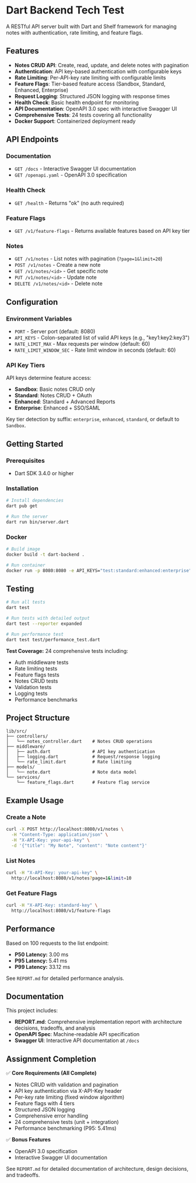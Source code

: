 # Dart Backend Tech Test

A RESTful API server built with Dart and Shelf framework for managing notes with
authentication, rate limiting, and feature flags.

## Features

- **Notes CRUD API**: Create, read, update, and delete notes with pagination
- **Authentication**: API key-based authentication with configurable keys
- **Rate Limiting**: Per-API-key rate limiting with configurable limits
- **Feature Flags**: Tier-based feature access (Sandbox, Standard, Enhanced,
  Enterprise)
- **Request Logging**: Structured JSON logging with response times
- **Health Check**: Basic health endpoint for monitoring
- **API Documentation**: OpenAPI 3.0 spec with interactive Swagger UI
- **Comprehensive Tests**: 24 tests covering all functionality
- **Docker Support**: Containerized deployment ready

## API Endpoints

### Documentation

- `GET /docs` - Interactive Swagger UI documentation
- `GET /openapi.yaml` - OpenAPI 3.0 specification

### Health Check

- `GET /health` - Returns "ok" (no auth required)

### Feature Flags

- `GET /v1/feature-flags` - Returns available features based on API key tier

### Notes

- `GET /v1/notes` - List notes with pagination (`?page=1&limit=20`)
- `POST /v1/notes` - Create a new note
- `GET /v1/notes/<id>` - Get specific note
- `PUT /v1/notes/<id>` - Update note
- `DELETE /v1/notes/<id>` - Delete note

## Configuration

### Environment Variables

- `PORT` - Server port (default: 8080)
- `API_KEYS` - Colon-separated list of valid API keys (e.g., "key1:key2:key3")
- `RATE_LIMIT_MAX` - Max requests per window (default: 60)
- `RATE_LIMIT_WINDOW_SEC` - Rate limit window in seconds (default: 60)

### API Key Tiers

API keys determine feature access:

- **Sandbox**: Basic notes CRUD only
- **Standard**: Notes CRUD + OAuth
- **Enhanced**: Standard + Advanced Reports
- **Enterprise**: Enhanced + SSO/SAML

Key tier detection by suffix: `enterprise`, `enhanced`, `standard`, or default
to `Sandbox`.

## Getting Started

### Prerequisites

- Dart SDK 3.4.0 or higher

### Installation

```bash
# Install dependencies
dart pub get

# Run the server
dart run bin/server.dart
```

### Docker

```bash
# Build image
docker build -t dart-backend .

# Run container
docker run -p 8080:8080 -e API_KEYS="test:standard:enhanced:enterprise" dart-backend
```

## Testing

```bash
# Run all tests
dart test

# Run tests with detailed output
dart test --reporter expanded

# Run performance test
dart test test/performance_test.dart
```

**Test Coverage:** 24 comprehensive tests including:

- Auth middleware tests
- Rate limiting tests
- Feature flags tests
- Notes CRUD tests
- Validation tests
- Logging tests
- Performance benchmarks

## Project Structure

```
lib/src/
├── controllers/
│   └── notes_controller.dart    # Notes CRUD operations
├── middleware/
│   ├── auth.dart                # API key authentication
│   ├── logging.dart             # Request/response logging
│   └── rate_limit.dart          # Rate limiting
├── models/
│   └── note.dart                # Note data model
└── services/
    └── feature_flags.dart       # Feature flag service
```

## Example Usage

### Create a Note

```bash
curl -X POST http://localhost:8080/v1/notes \
  -H "Content-Type: application/json" \
  -H "X-API-Key: your-api-key" \
  -d '{"title": "My Note", "content": "Note content"}'
```

### List Notes

```bash
curl -H "X-API-Key: your-api-key" \
  http://localhost:8080/v1/notes?page=1&limit=10
```

### Get Feature Flags

```bash
curl -H "X-API-Key: standard-key" \
  http://localhost:8080/v1/feature-flags
```

## Performance

Based on 100 requests to the list endpoint:

- **P50 Latency:** 3.00 ms
- **P95 Latency:** 5.41 ms
- **P99 Latency:** 33.12 ms

See `REPORT.md` for detailed performance analysis.

## Documentation

This project includes:

- **REPORT.md**: Comprehensive implementation report with architecture
  decisions, tradeoffs, and analysis
- **OpenAPI Spec**: Machine-readable API specification
- **Swagger UI**: Interactive API documentation at `/docs`

## Assignment Completion

✅ **Core Requirements (All Complete)**

- Notes CRUD with validation and pagination
- API key authentication via X-API-Key header
- Per-key rate limiting (fixed window algorithm)
- Feature flags with 4 tiers
- Structured JSON logging
- Comprehensive error handling
- 24 comprehensive tests (unit + integration)
- Performance benchmarking (P95: 5.41ms)

✅ **Bonus Features**

- OpenAPI 3.0 specification
- Interactive Swagger UI documentation

See `REPORT.md` for detailed documentation of architecture, design decisions,
and tradeoffs.
